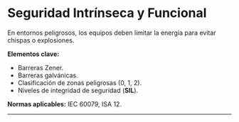 # Seguridad Intrínseca y Funcional

En entornos peligrosos, los equipos deben limitar la energía para evitar chispas o explosiones.

**Elementos clave:**
- Barreras Zener.  
- Barreras galvánicas.  
- Clasificación de zonas peligrosas (0, 1, 2).  
- Niveles de integridad de seguridad (**SIL**).  

**Normas aplicables:** IEC 60079, ISA 12.

---
